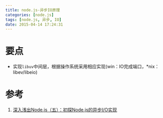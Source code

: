 ```yaml
---
title: node.js-异步IO原理
categories: [node.js]
tags: [node.js, 异步, IO]
date: 2015-04-14 17:24:31
---
```


# 要点

-   实现`libuv`中间层，根据操作系统采用相应实现(win：IO完成端口，*nix：libev/libeio)

# 参考

1.  [深入浅出Node.js（五）：初探Node.js的异步I/O实现](http://www.infoq.com/cn/articles/nodejs-asynchronous-io)

